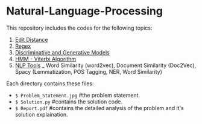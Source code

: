 # Natural-Language-Processing

This repository includes the codes for the following topics:

1. [Edit Distance](https://github.com/shrebox/Natural-Language-Processing/tree/master/1.%20Edit%20Distance)
2. [Regex](https://github.com/shrebox/Natural-Language-Processing/tree/master/2.%20Regex)
3. [Discriminative and Generative Models](https://github.com/shrebox/Natural-Language-Processing/tree/master/3.%20Generative%20and%20Discriminative%20Models)
4. [HMM - Viterbi Algorithm](https://github.com/shrebox/Natural-Language-Processing/tree/master/4.%20HMM%20-%20Veterbi)
5. [NLP Tools](https://github.com/shrebox/Natural-Language-Processing/tree/master/5.%20NLP%20Tools)
  _ Word Similarity (word2vec), Document Similarity (Doc2Vec), Spacy (Lemmatization, POS Tagging, NER, Word Similarity)

Each directory contains these files:

* ```$ Problem_Statement.jpg``` #the problem statement.
* ```$ Solution.py``` #contains the solution code.
* ```$ Report.pdf``` #contains the detailed analysis of the problem and it's solution explaination.
